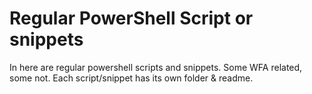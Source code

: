 # Regular PowerShell Script or snippets
In here are regular powershell scripts and snippets.  Some WFA related, some not.
Each script/snippet has its own folder & readme.